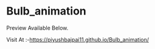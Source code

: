 # Bulb_animation



Preview Available Below.

Visit At :-https://piyushbajpai11.github.io/Bulb_animation/
